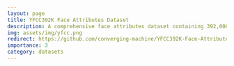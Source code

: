 ```yaml
---
layout: page
title: YFCC392K Face Attributes Dataset
description: A comprehensive face attributes dataset containing 392,000 diverse facial images curated from YFCC100M, specifically designed for advancing self-supervised and weakly-supervised face recognition research. This carefully processed collection features weakly-labeled facial attributes, enabling robust model training and evaluation.
img: assets/img/yfcc.png
redirect: https://github.com/converging-machine/YFCC392K-Face-Attributes-Dataset
importance: 3
category: datasets
---
```

